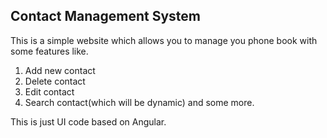 ## Contact Management System
This is a simple website which allows you to manage you phone book with some features like.
1. Add new contact
2. Delete contact
3. Edit contact
4. Search contact(which will be dynamic)
and some more.

This is just UI code based on Angular.
